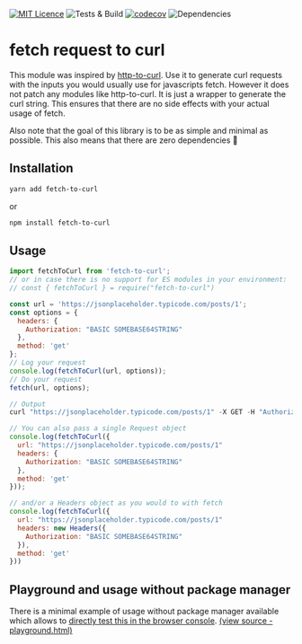 [![MIT Licence](https://badges.frapsoft.com/os/mit/mit.svg?v=103)](https://opensource.org/licenses/mit-license.php)
![Tests & Build](https://github.com/leoek/fetch-to-curl/workflows/Test%20&%20Build/badge.svg)
[![codecov](https://codecov.io/gh/leoek/fetch-to-curl/branch/master/graph/badge.svg?token=K9L7Q3K1CL)](https://codecov.io/gh/leoek/fetch-to-curl)
![Dependencies](https://img.shields.io/badge/Dependencies-%200%20-44be16)
<!-- ![Dependencies - David](https://david-dm.org/leoek/fetch-to-curl.svg)-->


# fetch request to curl

This module was inspired by [http-to-curl](https://github.com/drgx/http-to-curl). Use it to generate curl requests with the inputs you would usually use for javascripts fetch. However it does not patch any modules like http-to-curl. It is just a wrapper to generate the curl string. This ensures that there are no side effects with your actual usage of fetch.

Also note that the goal of this library is to be as simple and minimal as possible. This also means that there are zero dependencies :tada:

## Installation

```sh
yarn add fetch-to-curl
```

or

```sh
npm install fetch-to-curl
```

## Usage

```js
import fetchToCurl from 'fetch-to-curl';
// or in case there is no support for ES modules in your environment:
// const { fetchToCurl } = require("fetch-to-curl")

const url = 'https://jsonplaceholder.typicode.com/posts/1';
const options = {
  headers: {
    Authorization: "BASIC SOMEBASE64STRING"
  },
  method: 'get'
};
// Log your request
console.log(fetchToCurl(url, options));
// Do your request
fetch(url, options);

// Output
curl "https://jsonplaceholder.typicode.com/posts/1" -X GET -H "Authorization: BASIC SOMEBASE64STRING"

// You can also pass a single Request object 
console.log(fetchToCurl({
  url: "https://jsonplaceholder.typicode.com/posts/1"
  headers: {
    Authorization: "BASIC SOMEBASE64STRING"
  },
  method: 'get'
}));

// and/or a Headers object as you would to with fetch
console.log(fetchToCurl({
  url: "https://jsonplaceholder.typicode.com/posts/1"
  headers: new Headers({
    Authorization: "BASIC SOMEBASE64STRING"
  }),
  method: 'get'
}))

```

## Playground and usage without package manager

There is a minimal example of usage without package manager available which allows to [directly test this in the browser console](https://leoek.github.io/fetch-to-curl/playground.html). [(view source - playground.html)](https://github.com/leoek/fetch-to-curl/blob/master/playground.html)
